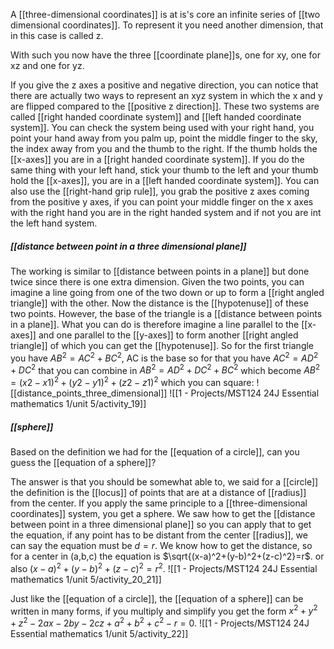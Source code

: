 A [[three-dimensional coordinates]] is at is's core an infinite series of [[two dimensional coordinates]].
To represent it you need another dimension, that in this case is called z.

With such you now have the three [[coordinate plane]]s, one for xy, one for xz and one for yz.

If you give the z axes a positive and negative direction, you can notice that there are actually two ways to represent an xyz system in which the x and y are flipped compared to the [[positive z direction]].
These two systems are called [[right handed coordinate system]] and [[left handed coordinate system]].
You can check the system being used with your right hand, you point your hand away from you palm up, point the middle finger to the sky, the index away from you and the thumb to the right.
If the thumb holds the [[x-axes]] you are in a [[right handed coordinate system]].
If you do the same thing with your left hand, stick your thumb to the left and your thumb hold the [[x-axes]], you are in a [[left handed coordinate system]].
You can also use the [[right-hand grip rule]], you grab the positive z axes coming from the positive y axes, if you can point your middle finger on the x axes with the right hand you are in the right handed system and if not you are int the left hand system.

##### [[distance between point in a three dimensional plane]]

The working is similar to [[distance between points in a plane]] but done twice since there is one extra dimension.
Given the two points, you can imagine a line going from one of the two down or up to form a [[right angled triangle]] with the other. Now the distance is the [[hypotenuse]] of these two points. However, the base of the triangle is a [[distance between points in a plane]]. What you can do is therefore imagine a line parallel to the [[x-axes]] and one parallel to the [[y-axes]] to form another [[right angled triangle]] of which you can get the [[hypotenuse]].
So for the first triangle you have $AB^2=AC^2+BC^2$, AC is the base so for that you have $AC^2=AD^2+DC^2$ that you can combine in $AB^2=AD^2+DC^2+BC^2$ which become $AB^2=(x2-x1)^2+(y2-y1)^2+(z2-z1)^2$ which you can square:
![[distance_points_three_dimensional]]
![[1 - Projects/MST124 24J Essential mathematics 1/unit 5/activity_19]]

##### [[sphere]]

Based on the definition we had for the [[equation of a circle]], can you guess the [[equation of a sphere]]?

The answer is that you should be somewhat able to, we said for a [[circle]] the definition is the [[locus]] of points that are at a distance of [[radius]] from the center.
If you apply the same principle to a [[three-dimensional coordinates]] system, you get a sphere.
We saw how to get the [[distance between point in a three dimensional plane]] so you can apply that to get the equation, if any point has to be distant from the center [[radius]],  we can say the equation must be $d=r$.
We know how to get the distance, so for a center in (a,b,c) the equation is $\sqrt{(x-a)^2+(y-b)^2+(z-c)^2}=r$. or also $(x-a)^2+(y-b)^2+(z-c)^2=r^2$.
![[1 - Projects/MST124 24J Essential mathematics 1/unit 5/activity_20_21]]

Just like the [[equation of a circle]], the [[equation of a sphere]] can be written in many forms, if you multiply and simplify you get the form $x^2+y^2+z^2-2ax-2by-2cz+a^2+b^2+c^2-r=0$.
![[1 - Projects/MST124 24J Essential mathematics 1/unit 5/activity_22]]


